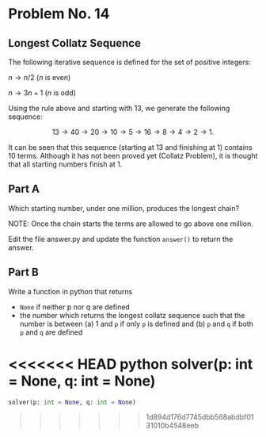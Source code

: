 # Problem No. 14

## Longest Collatz Sequence

The following iterative sequence is defined for the set of positive integers:

$n \to n/2$ ($n$ is even)

$n \to 3n + 1$ ($n$ is odd)

Using the rule above and starting with 13, we generate the following sequence:

```math
13 \to 40 \to 20 \to 10 \to 5 \to 16 \to 8 \to 4 \to 2 \to 1.
```

It can be seen that this sequence (starting at 13 and finishing at 1) contains 10 terms. 
Although it has not been proved yet (Collatz Problem), it is thought that all starting numbers finish at 1.

## Part A

Which starting number, under one million, produces the longest chain?

NOTE: Once the chain starts the terms are allowed to go above one million.

Edit the file answer.py and update the function `answer()` to return the answer.

## Part B

Write a function in python that returns 
- `None` if neither p nor q are defined
- the number which returns the longest collatz sequence such that the number is between (a) 1 and `p` if only `p` is defined and (b) `p` and `q` if both `p` and `q` are defined 

<<<<<<< HEAD
python
solver(p: int = None, q: int = None)
=======
```python
solver(p: int = None, q: int = None)
```
>>>>>>> 1d894d176d7745dbb568abdbf0131010b4548eeb
